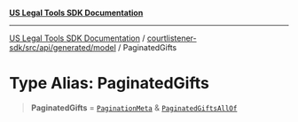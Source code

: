 [**US Legal Tools SDK Documentation**](../../../../../../README.md)

***

[US Legal Tools SDK Documentation](../../../../../../README.md) / [courtlistener-sdk/src/api/generated/model](../README.md) / PaginatedGifts

# Type Alias: PaginatedGifts

> **PaginatedGifts** = [`PaginationMeta`](../interfaces/PaginationMeta.md) & [`PaginatedGiftsAllOf`](PaginatedGiftsAllOf.md)

